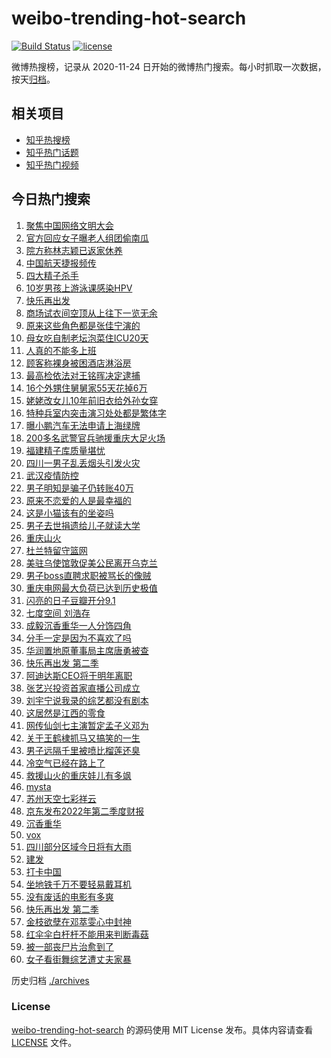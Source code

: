 # weibo-trending-hot-search

[![Build Status](https://github.com/justjavac/weibo-trending-hot-search/workflows/ci/badge.svg?branch=master)](https://github.com/justjavac/weibo-trending-hot-search/actions)
[![license](https://img.shields.io/github/license/justjavac/weibo-trending-hot-search)](https://github.com/justjavac/weibo-trending-hot-search/blob/master/LICENSE)

微博热搜榜，记录从 2020-11-24 日开始的微博热门搜索。每小时抓取一次数据，按天[归档](./archives)。

## 相关项目

- [知乎热搜榜](https://github.com/justjavac/zhihu-trending-top-search)
- [知乎热门话题](https://github.com/justjavac/zhihu-trending-hot-questions)
- [知乎热门视频](https://github.com/justjavac/zhihu-trending-hot-video)

## 今日热门搜索

<!-- BEGIN -->
<!-- 最后更新时间 Wed Aug 24 2022 06:23:08 GMT+0800 (China Standard Time) -->

1. [聚焦中国网络文明大会](https://s.weibo.com//weibo?q=%23%E8%81%9A%E7%84%A6%E4%B8%AD%E5%9B%BD%E7%BD%91%E7%BB%9C%E6%96%87%E6%98%8E%E5%A4%A7%E4%BC%9A%23&Refer=new_time)
1. [官方回应女子曝老人组团偷南瓜](https://s.weibo.com//weibo?q=%23%E5%AE%98%E6%96%B9%E5%9B%9E%E5%BA%94%E5%A5%B3%E5%AD%90%E6%9B%9D%E8%80%81%E4%BA%BA%E7%BB%84%E5%9B%A2%E5%81%B7%E5%8D%97%E7%93%9C%23&Refer=top)
1. [院方称林志颖已返家休养](https://s.weibo.com//weibo?q=%23%E9%99%A2%E6%96%B9%E7%A7%B0%E6%9E%97%E5%BF%97%E9%A2%96%E5%B7%B2%E8%BF%94%E5%AE%B6%E4%BC%91%E5%85%BB%23&Refer=top)
1. [中国航天捷报频传](https://s.weibo.com//weibo?q=%23%E4%B8%AD%E5%9B%BD%E8%88%AA%E5%A4%A9%E6%8D%B7%E6%8A%A5%E9%A2%91%E4%BC%A0%23&Refer=top)
1. [四大精子杀手](https://s.weibo.com//weibo?q=%23%E5%9B%9B%E5%A4%A7%E7%B2%BE%E5%AD%90%E6%9D%80%E6%89%8B%23&Refer=top)
1. [10岁男孩上游泳课感染HPV](https://s.weibo.com//weibo?q=%2310%E5%B2%81%E7%94%B7%E5%AD%A9%E4%B8%8A%E6%B8%B8%E6%B3%B3%E8%AF%BE%E6%84%9F%E6%9F%93HPV%23&Refer=top)
1. [快乐再出发](https://s.weibo.com//weibo?q=%E5%BF%AB%E4%B9%90%E5%86%8D%E5%87%BA%E5%8F%91&Refer=top)
1. [商场试衣间空顶从上往下一览无余](https://s.weibo.com//weibo?q=%23%E5%95%86%E5%9C%BA%E8%AF%95%E8%A1%A3%E9%97%B4%E7%A9%BA%E9%A1%B6%E4%BB%8E%E4%B8%8A%E5%BE%80%E4%B8%8B%E4%B8%80%E8%A7%88%E6%97%A0%E4%BD%99%23&Refer=top)
1. [原来这些角色都是张佳宁演的](https://s.weibo.com//weibo?q=%23%E5%8E%9F%E6%9D%A5%E8%BF%99%E4%BA%9B%E8%A7%92%E8%89%B2%E9%83%BD%E6%98%AF%E5%BC%A0%E4%BD%B3%E5%AE%81%E6%BC%94%E7%9A%84%23&Refer=top)
1. [母女吃自制老坛泡菜住ICU20天](https://s.weibo.com//weibo?q=%23%E6%AF%8D%E5%A5%B3%E5%90%83%E8%87%AA%E5%88%B6%E8%80%81%E5%9D%9B%E6%B3%A1%E8%8F%9C%E4%BD%8FICU20%E5%A4%A9%23&Refer=top)
1. [人真的不能多上班](https://s.weibo.com//weibo?q=%23%E4%BA%BA%E7%9C%9F%E7%9A%84%E4%B8%8D%E8%83%BD%E5%A4%9A%E4%B8%8A%E7%8F%AD%23&Refer=top)
1. [顾客称裸身被困酒店淋浴房](https://s.weibo.com//weibo?q=%23%E9%A1%BE%E5%AE%A2%E7%A7%B0%E8%A3%B8%E8%BA%AB%E8%A2%AB%E5%9B%B0%E9%85%92%E5%BA%97%E6%B7%8B%E6%B5%B4%E6%88%BF%23&Refer=top)
1. [最高检依法对王铭晖决定逮捕](https://s.weibo.com//weibo?q=%23%E6%9C%80%E9%AB%98%E6%A3%80%E4%BE%9D%E6%B3%95%E5%AF%B9%E7%8E%8B%E9%93%AD%E6%99%96%E5%86%B3%E5%AE%9A%E9%80%AE%E6%8D%95%23&Refer=top)
1. [16个外甥住舅舅家55天花掉6万](https://s.weibo.com//weibo?q=%2316%E4%B8%AA%E5%A4%96%E7%94%A5%E4%BD%8F%E8%88%85%E8%88%85%E5%AE%B655%E5%A4%A9%E8%8A%B1%E6%8E%896%E4%B8%87%23&Refer=top)
1. [姥姥改女儿10年前旧衣给外孙女穿](https://s.weibo.com//weibo?q=%23%E5%A7%A5%E5%A7%A5%E6%94%B9%E5%A5%B3%E5%84%BF10%E5%B9%B4%E5%89%8D%E6%97%A7%E8%A1%A3%E7%BB%99%E5%A4%96%E5%AD%99%E5%A5%B3%E7%A9%BF%23&Refer=top)
1. [特种兵室内突击演习处处都是繁体字](https://s.weibo.com//weibo?q=%23%E7%89%B9%E7%A7%8D%E5%85%B5%E5%AE%A4%E5%86%85%E7%AA%81%E5%87%BB%E6%BC%94%E4%B9%A0%E5%A4%84%E5%A4%84%E9%83%BD%E6%98%AF%E7%B9%81%E4%BD%93%E5%AD%97%23&Refer=top)
1. [曝小鹏汽车无法申请上海绿牌](https://s.weibo.com//weibo?q=%23%E6%9B%9D%E5%B0%8F%E9%B9%8F%E6%B1%BD%E8%BD%A6%E6%97%A0%E6%B3%95%E7%94%B3%E8%AF%B7%E4%B8%8A%E6%B5%B7%E7%BB%BF%E7%89%8C%23&Refer=top)
1. [200多名武警官兵驰援重庆大足火场](https://s.weibo.com//weibo?q=%23200%E5%A4%9A%E5%90%8D%E6%AD%A6%E8%AD%A6%E5%AE%98%E5%85%B5%E9%A9%B0%E6%8F%B4%E9%87%8D%E5%BA%86%E5%A4%A7%E8%B6%B3%E7%81%AB%E5%9C%BA%23&Refer=top)
1. [福建精子库质量堪忧](https://s.weibo.com//weibo?q=%23%E7%A6%8F%E5%BB%BA%E7%B2%BE%E5%AD%90%E5%BA%93%E8%B4%A8%E9%87%8F%E5%A0%AA%E5%BF%A7%23&Refer=top)
1. [四川一男子乱丢烟头引发火灾](https://s.weibo.com//weibo?q=%23%E5%9B%9B%E5%B7%9D%E4%B8%80%E7%94%B7%E5%AD%90%E4%B9%B1%E4%B8%A2%E7%83%9F%E5%A4%B4%E5%BC%95%E5%8F%91%E7%81%AB%E7%81%BE%23&Refer=top)
1. [武汉疫情防控](https://s.weibo.com//weibo?q=%23%E6%AD%A6%E6%B1%89%E7%96%AB%E6%83%85%E9%98%B2%E6%8E%A7%23&Refer=top)
1. [男子明知是骗子仍转账40万](https://s.weibo.com//weibo?q=%23%E7%94%B7%E5%AD%90%E6%98%8E%E7%9F%A5%E6%98%AF%E9%AA%97%E5%AD%90%E4%BB%8D%E8%BD%AC%E8%B4%A640%E4%B8%87%23&Refer=top)
1. [原来不恋爱的人是最幸福的](https://s.weibo.com//weibo?q=%23%E5%8E%9F%E6%9D%A5%E4%B8%8D%E6%81%8B%E7%88%B1%E7%9A%84%E4%BA%BA%E6%98%AF%E6%9C%80%E5%B9%B8%E7%A6%8F%E7%9A%84%23&Refer=top)
1. [这是小猫该有的坐姿吗](https://s.weibo.com//weibo?q=%23%E8%BF%99%E6%98%AF%E5%B0%8F%E7%8C%AB%E8%AF%A5%E6%9C%89%E7%9A%84%E5%9D%90%E5%A7%BF%E5%90%97%23&Refer=top)
1. [男子去世捐遗给儿子就读大学](https://s.weibo.com//weibo?q=%23%E7%94%B7%E5%AD%90%E5%8E%BB%E4%B8%96%E6%8D%90%E9%81%97%E7%BB%99%E5%84%BF%E5%AD%90%E5%B0%B1%E8%AF%BB%E5%A4%A7%E5%AD%A6%23&Refer=top)
1. [重庆山火](https://s.weibo.com//weibo?q=%23%E9%87%8D%E5%BA%86%E5%B1%B1%E7%81%AB%23&Refer=top)
1. [杜兰特留守篮网](https://s.weibo.com//weibo?q=%23%E6%9D%9C%E5%85%B0%E7%89%B9%E7%95%99%E5%AE%88%E7%AF%AE%E7%BD%91%23&Refer=top)
1. [美驻乌使馆敦促美公民离开乌克兰](https://s.weibo.com//weibo?q=%23%E7%BE%8E%E9%A9%BB%E4%B9%8C%E4%BD%BF%E9%A6%86%E6%95%A6%E4%BF%83%E7%BE%8E%E5%85%AC%E6%B0%91%E7%A6%BB%E5%BC%80%E4%B9%8C%E5%85%8B%E5%85%B0%23&Refer=top)
1. [男子boss直聘求职被骂长的像贼](https://s.weibo.com//weibo?q=%23%E7%94%B7%E5%AD%90boss%E7%9B%B4%E8%81%98%E6%B1%82%E8%81%8C%E8%A2%AB%E9%AA%82%E9%95%BF%E7%9A%84%E5%83%8F%E8%B4%BC%23&Refer=top)
1. [重庆电网最大负荷已达到历史极值](https://s.weibo.com//weibo?q=%23%E9%87%8D%E5%BA%86%E7%94%B5%E7%BD%91%E6%9C%80%E5%A4%A7%E8%B4%9F%E8%8D%B7%E5%B7%B2%E8%BE%BE%E5%88%B0%E5%8E%86%E5%8F%B2%E6%9E%81%E5%80%BC%23&Refer=top)
1. [闪亮的日子豆瓣开分9.1](https://s.weibo.com//weibo?q=%23%E9%97%AA%E4%BA%AE%E7%9A%84%E6%97%A5%E5%AD%90%E8%B1%86%E7%93%A3%E5%BC%80%E5%88%869.1%23&Refer=top)
1. [七度空间 刘浩存](https://s.weibo.com//weibo?q=%E4%B8%83%E5%BA%A6%E7%A9%BA%E9%97%B4%20%E5%88%98%E6%B5%A9%E5%AD%98&Refer=top)
1. [成毅沉香重华一人分饰四角](https://s.weibo.com//weibo?q=%23%E6%88%90%E6%AF%85%E6%B2%89%E9%A6%99%E9%87%8D%E5%8D%8E%E4%B8%80%E4%BA%BA%E5%88%86%E9%A5%B0%E5%9B%9B%E8%A7%92%23&Refer=top)
1. [分手一定是因为不喜欢了吗](https://s.weibo.com//weibo?q=%23%E5%88%86%E6%89%8B%E4%B8%80%E5%AE%9A%E6%98%AF%E5%9B%A0%E4%B8%BA%E4%B8%8D%E5%96%9C%E6%AC%A2%E4%BA%86%E5%90%97%23&Refer=top)
1. [华润置地原董事局主席唐勇被查](https://s.weibo.com//weibo?q=%23%E5%8D%8E%E6%B6%A6%E7%BD%AE%E5%9C%B0%E5%8E%9F%E8%91%A3%E4%BA%8B%E5%B1%80%E4%B8%BB%E5%B8%AD%E5%94%90%E5%8B%87%E8%A2%AB%E6%9F%A5%23&Refer=top)
1. [快乐再出发 第二季](https://s.weibo.com//weibo?q=%E5%BF%AB%E4%B9%90%E5%86%8D%E5%87%BA%E5%8F%91%20%E7%AC%AC%E4%BA%8C%E5%AD%A3&Refer=top)
1. [阿迪达斯CEO将于明年离职](https://s.weibo.com//weibo?q=%23%E9%98%BF%E8%BF%AA%E8%BE%BE%E6%96%AFCEO%E5%B0%86%E4%BA%8E%E6%98%8E%E5%B9%B4%E7%A6%BB%E8%81%8C%23&Refer=top)
1. [张艺兴投资首家直播公司成立](https://s.weibo.com//weibo?q=%23%E5%BC%A0%E8%89%BA%E5%85%B4%E6%8A%95%E8%B5%84%E9%A6%96%E5%AE%B6%E7%9B%B4%E6%92%AD%E5%85%AC%E5%8F%B8%E6%88%90%E7%AB%8B%23&Refer=top)
1. [刘宇宁说我录的综艺都没有剧本](https://s.weibo.com//weibo?q=%23%E5%88%98%E5%AE%87%E5%AE%81%E8%AF%B4%E6%88%91%E5%BD%95%E7%9A%84%E7%BB%BC%E8%89%BA%E9%83%BD%E6%B2%A1%E6%9C%89%E5%89%A7%E6%9C%AC%23&Refer=top)
1. [这居然是江西的零食](https://s.weibo.com//weibo?q=%23%E8%BF%99%E5%B1%85%E7%84%B6%E6%98%AF%E6%B1%9F%E8%A5%BF%E7%9A%84%E9%9B%B6%E9%A3%9F%23&Refer=top)
1. [网传仙剑七主演暂定孟子义邓为](https://s.weibo.com//weibo?q=%23%E7%BD%91%E4%BC%A0%E4%BB%99%E5%89%91%E4%B8%83%E4%B8%BB%E6%BC%94%E6%9A%82%E5%AE%9A%E5%AD%9F%E5%AD%90%E4%B9%89%E9%82%93%E4%B8%BA%23&Refer=top)
1. [关于王鹤棣抓马又搞笑的一生](https://s.weibo.com//weibo?q=%23%E5%85%B3%E4%BA%8E%E7%8E%8B%E9%B9%A4%E6%A3%A3%E6%8A%93%E9%A9%AC%E5%8F%88%E6%90%9E%E7%AC%91%E7%9A%84%E4%B8%80%E7%94%9F%23&Refer=top)
1. [男子远隔千里被喷比榴莲还臭](https://s.weibo.com//weibo?q=%23%E7%94%B7%E5%AD%90%E8%BF%9C%E9%9A%94%E5%8D%83%E9%87%8C%E8%A2%AB%E5%96%B7%E6%AF%94%E6%A6%B4%E8%8E%B2%E8%BF%98%E8%87%AD%23&Refer=top)
1. [冷空气已经在路上了](https://s.weibo.com//weibo?q=%23%E5%86%B7%E7%A9%BA%E6%B0%94%E5%B7%B2%E7%BB%8F%E5%9C%A8%E8%B7%AF%E4%B8%8A%E4%BA%86%23&Refer=top)
1. [救援山火的重庆娃儿有多飒](https://s.weibo.com//weibo?q=%23%E6%95%91%E6%8F%B4%E5%B1%B1%E7%81%AB%E7%9A%84%E9%87%8D%E5%BA%86%E5%A8%83%E5%84%BF%E6%9C%89%E5%A4%9A%E9%A3%92%23&Refer=top)
1. [mysta](https://s.weibo.com//weibo?q=mysta&Refer=top)
1. [苏州天空七彩祥云](https://s.weibo.com//weibo?q=%23%E8%8B%8F%E5%B7%9E%E5%A4%A9%E7%A9%BA%E4%B8%83%E5%BD%A9%E7%A5%A5%E4%BA%91%23&Refer=top)
1. [京东发布2022年第二季度财报](https://s.weibo.com//weibo?q=%23%E4%BA%AC%E4%B8%9C%E5%8F%91%E5%B8%832022%E5%B9%B4%E7%AC%AC%E4%BA%8C%E5%AD%A3%E5%BA%A6%E8%B4%A2%E6%8A%A5%23&Refer=top)
1. [沉香重华](https://s.weibo.com//weibo?q=%E6%B2%89%E9%A6%99%E9%87%8D%E5%8D%8E&Refer=top)
1. [vox](https://s.weibo.com//weibo?q=vox&Refer=top)
1. [四川部分区域今日将有大雨](https://s.weibo.com//weibo?q=%23%E5%9B%9B%E5%B7%9D%E9%83%A8%E5%88%86%E5%8C%BA%E5%9F%9F%E4%BB%8A%E6%97%A5%E5%B0%86%E6%9C%89%E5%A4%A7%E9%9B%A8%23&Refer=top)
1. [建发](https://s.weibo.com//weibo?q=%E5%BB%BA%E5%8F%91&Refer=top)
1. [打卡中国](https://s.weibo.com//weibo?q=%23%E6%89%93%E5%8D%A1%E4%B8%AD%E5%9B%BD%23&Refer=new_time)
1. [坐地铁千万不要轻易戴耳机](https://s.weibo.com//weibo?q=%23%E5%9D%90%E5%9C%B0%E9%93%81%E5%8D%83%E4%B8%87%E4%B8%8D%E8%A6%81%E8%BD%BB%E6%98%93%E6%88%B4%E8%80%B3%E6%9C%BA%23&Refer=top)
1. [没有废话的电影有多爽](https://s.weibo.com//weibo?q=%23%E6%B2%A1%E6%9C%89%E5%BA%9F%E8%AF%9D%E7%9A%84%E7%94%B5%E5%BD%B1%E6%9C%89%E5%A4%9A%E7%88%BD%23&Refer=top)
1. [快乐再出发 第二季](https://s.weibo.com//weibo?q=%23%E5%BF%AB%E4%B9%90%E5%86%8D%E5%87%BA%E5%8F%91%20%E7%AC%AC%E4%BA%8C%E5%AD%A3%23&Refer=top)
1. [金枝欲孽在邓萃雯心中封神](https://s.weibo.com//weibo?q=%23%E9%87%91%E6%9E%9D%E6%AC%B2%E5%AD%BD%E5%9C%A8%E9%82%93%E8%90%83%E9%9B%AF%E5%BF%83%E4%B8%AD%E5%B0%81%E7%A5%9E%23&Refer=top)
1. [红伞伞白杆杆不能用来判断毒菇](https://s.weibo.com//weibo?q=%23%E7%BA%A2%E4%BC%9E%E4%BC%9E%E7%99%BD%E6%9D%86%E6%9D%86%E4%B8%8D%E8%83%BD%E7%94%A8%E6%9D%A5%E5%88%A4%E6%96%AD%E6%AF%92%E8%8F%87%23&Refer=top)
1. [被一部丧尸片治愈到了](https://s.weibo.com//weibo?q=%23%E8%A2%AB%E4%B8%80%E9%83%A8%E4%B8%A7%E5%B0%B8%E7%89%87%E6%B2%BB%E6%84%88%E5%88%B0%E4%BA%86%23&Refer=top)
1. [女子看街舞综艺遭丈夫家暴](https://s.weibo.com//weibo?q=%23%E5%A5%B3%E5%AD%90%E7%9C%8B%E8%A1%97%E8%88%9E%E7%BB%BC%E8%89%BA%E9%81%AD%E4%B8%88%E5%A4%AB%E5%AE%B6%E6%9A%B4%23&Refer=top)

<!-- END -->

历史归档 [./archives](./archives)

### License

[weibo-trending-hot-search](https://github.com/justjavac/weibo-trending-hot-search)
的源码使用 MIT License 发布。具体内容请查看 [LICENSE](./LICENSE) 文件。
